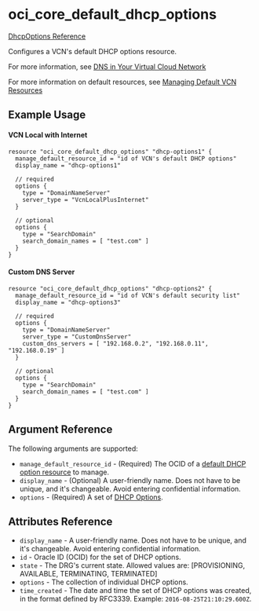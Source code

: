# oci\_core\_default\_dhcp\_options

[DhcpOptions Reference][82b94f0a]

  [82b94f0a]: https://docs.us-phoenix-1.oraclecloud.com/api/#/en/iaas/20160918/DhcpOptions/ "DhcpOptionsReference"

Configures a VCN's default DHCP options resource.

For more information, see
[DNS in Your Virtual Cloud Network](https://docs.us-phoenix-1.oraclecloud.com/Content/Network/Concepts/dns.htm)

For more information on default resources, see [Managing Default VCN Resources](https://github.com/oracle/terraform-provider-oci/blob/master/docs/Managing%20Default%20Resources.md)
## Example Usage

#### VCN Local with Internet
```
resource "oci_core_default_dhcp_options" "dhcp-options1" {
  manage_default_resource_id = "id of VCN's default DHCP options"
  display_name = "dhcp-options1"

  // required
  options {
    type = "DomainNameServer"
    server_type = "VcnLocalPlusInternet"
  }

  // optional
  options {
    type = "SearchDomain"
    search_domain_names = [ "test.com" ]
  }
}
```

#### Custom DNS Server

```
resource "oci_core_default_dhcp_options" "dhcp-options2" {
  manage_default_resource_id = "id of VCN's default security list"
  display_name = "dhcp-options3"

  // required
  options {
    type = "DomainNameServer"
    server_type = "CustomDnsServer"
    custom_dns_servers = [ "192.168.0.2", "192.168.0.11", "192.168.0.19" ]
  }

  // optional
  options {
    type = "SearchDomain"
    search_domain_names = [ "test.com" ]
  }
}
```

## Argument Reference

The following arguments are supported:

* `manage_default_resource_id` - (Required) The OCID of a [default DHCP option resource](https://github.com/oracle/terraform-provider-oci/blob/master/docs/Managing%20Default%20Resources.md) to manage.
* `display_name` - (Optional) A user-friendly name. Does not have to be unique, and it's changeable. Avoid entering confidential information.
* `options` - (Required) A set of [DHCP Options](https://docs.us-phoenix-1.oraclecloud.com/api/#/en/iaas/20160918/DhcpDnsOption/).

## Attributes Reference
* `display_name` - A user-friendly name. Does not have to be unique, and it's changeable. Avoid entering confidential information.
* `id` - Oracle ID (OCID) for the set of DHCP options.
* `state` - The DRG's current state. Allowed values are: [PROVISIONING, AVAILABLE, TERMINATING, TERMINATED]
* `options` - The collection of individual DHCP options.
* `time_created` - The date and time the set of DHCP options was created, in the format defined by RFC3339. Example: `2016-08-25T21:10:29.600Z`.
